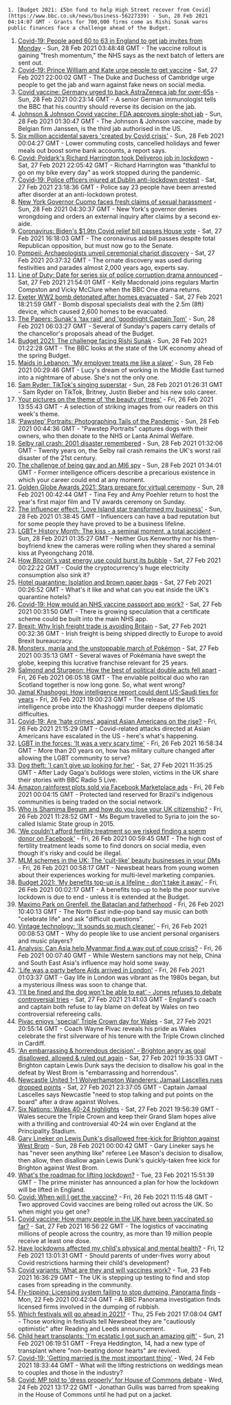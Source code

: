 
    1. [Budget 2021: £5bn fund to help High Street recover from Covid](https://www.bbc.co.uk/news/business-56227339) - Sun, 28 Feb 2021 04:14:07 GMT - Grants for 700,000 firms come as Rishi Sunak warns public finances face a challenge ahead of the Budget.
1. [Covid-19: People aged 60 to 63 in England to get jab invites from Monday](https://www.bbc.co.uk/news/uk-56226020) - Sun, 28 Feb 2021 03:48:48 GMT - The vaccine rollout is gaining "fresh momentum," the NHS says as the next batch of letters are sent out.
1. [Covid-19: Prince William and Kate urge people to get vaccine](https://www.bbc.co.uk/news/uk-56224314) - Sat, 27 Feb 2021 22:00:02 GMT - The Duke and Duchess of Cambridge urge people to get the jab and warn against fake news on social media.
1. [Covid vaccine: Germany urged to back AstraZeneca jab for over-65s](https://www.bbc.co.uk/news/world-europe-56227171) - Sun, 28 Feb 2021 00:23:14 GMT - A senior German immunologist tells the BBC that his country should reverse its decision on the jab.
1. [Johnson & Johnson Covid vaccine: FDA approves single-shot jab](https://www.bbc.co.uk/news/world-us-canada-56226979) - Sun, 28 Feb 2021 01:30:47 GMT - The Johnson & Johnson vaccine, made by Belgian firm Janssen, is the third jab authorised in the US.
1. [Six million accidental savers 'created by Covid crisis'](https://www.bbc.co.uk/news/business-56210579) - Sun, 28 Feb 2021 00:04:27 GMT - Lower commuting costs, cancelled holidays and fewer meals out boost some bank accounts, a report says.
1. [Covid: Poldark's Richard Harrington took Deliveroo job in lockdown](https://www.bbc.co.uk/news/uk-wales-56225148) - Sat, 27 Feb 2021 22:05:42 GMT - Richard Harrington was "thankful to go on my bike every day" as work stopped during the pandemic.
1. [Covid-19: Police officers injured at Dublin anti-lockdown protest](https://www.bbc.co.uk/news/world-europe-56222942) - Sat, 27 Feb 2021 23:18:36 GMT - Police say 23 people have been arrested after disorder at an anti-lockdown protest.
1. [New York Governor Cuomo faces fresh claims of sexual harassment](https://www.bbc.co.uk/news/world-us-canada-56227180) - Sun, 28 Feb 2021 04:30:37 GMT - New York's governor denies wrongdoing and orders an external inquiry after claims by a second ex-aide.
1. [Coronavirus: Biden's $1.9tn Covid relief bill passes House vote](https://www.bbc.co.uk/news/world-us-canada-56221371) - Sat, 27 Feb 2021 16:18:03 GMT - The coronavirus aid bill passes despite total Republican opposition, but must now go to the Senate.
1. [Pompeii: Archaeologists unveil ceremonial chariot discovery](https://www.bbc.co.uk/news/world-europe-56222992) - Sat, 27 Feb 2021 20:37:32 GMT - The ornate discovery was used during festivities and parades almost 2,000 years ago, experts say.
1. [Line of Duty: Date for series six of police corruption drama announced](https://www.bbc.co.uk/news/entertainment-arts-56213662) - Sat, 27 Feb 2021 21:54:01 GMT - Kelly Macdonald joins regulars Martin Compston and Vicky McClure when the BBC One drama returns.
1. [Exeter WW2 bomb detonated after homes evacuated](https://www.bbc.co.uk/news/uk-england-devon-56221697) - Sat, 27 Feb 2021 18:21:59 GMT - Bomb disposal specialists deal with the 2.5m (8ft) device, which caused 2,600 homes to be evacuated.
1. [The Papers: Sunak's 'tax raid' and 'goodnight Captain Tom'](https://www.bbc.co.uk/news/blogs-the-papers-56227009) - Sun, 28 Feb 2021 06:03:27 GMT - Several of Sunday's papers carry details of the chancellor's proposals ahead of the Budget.
1. [Budget 2021: The challenge facing Rishi Sunak](https://www.bbc.co.uk/news/business-56112755) - Sun, 28 Feb 2021 01:22:28 GMT - The BBC looks at the state of the UK economy ahead of the spring Budget.
1. [Maids in Lebanon: 'My employer treats me like a slave'](https://www.bbc.co.uk/news/world-middle-east-56202987) - Sun, 28 Feb 2021 00:29:46 GMT - Lucy's dream of working in the Middle East turned into a nightmare of abuse. She's not the only one.
1. [Sam Ryder: TikTok's singing superstar](https://www.bbc.co.uk/news/newsbeat-56212555) - Sun, 28 Feb 2021 01:26:31 GMT - Sam Ryder on TikTok, Britney, Justin Bieber and his new solo career.
1. [Your pictures on the theme of 'the beauty of trees'](https://www.bbc.co.uk/news/in-pictures-56211135) - Fri, 26 Feb 2021 13:55:43 GMT - A selection of striking images from our readers on this week's theme.
1. [‘Pawstep’ Portraits: Photographing Tails of the Pandemic](https://www.bbc.co.uk/news/uk-england-london-56200547) - Sun, 28 Feb 2021 00:44:36 GMT - "Pawstep Portraits" captures dogs with their owners, who then donate to the NHS or Lanta Animal Welfare.
1. [Selby rail crash: 2001 disaster remembered](https://www.bbc.co.uk/news/uk-england-york-north-yorkshire-56085631) - Sun, 28 Feb 2021 01:32:06 GMT - Twenty years on, the Selby rail crash remains the UK's worst rail disaster of the 21st century.
1. [The challenge of being gay and an MI6 spy](https://www.bbc.co.uk/news/uk-56211665) - Sun, 28 Feb 2021 01:34:01 GMT - Former intelligence officers describe a precarious existence in which your career could end at any moment.
1. [Golden Globe Awards 2021: Stars prepare for virtual ceremony](https://www.bbc.co.uk/news/entertainment-arts-56160807) - Sun, 28 Feb 2021 00:42:44 GMT - Tina Fey and Amy Poehler return to host the year's first major film and TV awards ceremony on Sunday.
1. [The influencer effect: 'Love Island star transformed my business'](https://www.bbc.co.uk/news/technology-56209250) - Sun, 28 Feb 2021 01:38:45 GMT - Influencers can have a bad reputation but for some people they have proved to be a business lifeline.
1. [LGBT+ History Month: The kiss - a seminal moment, a total accident](https://www.bbc.co.uk/sport/winter-sports/56168548) - Sun, 28 Feb 2021 01:35:27 GMT - Neither Gus Kenworthy nor his then-boyfriend knew the cameras were rolling when they shared a seminal kiss at Pyeongchang 2018.
1. [How Bitcoin's vast energy use could burst its bubble](https://www.bbc.co.uk/news/science-environment-56215787) - Sat, 27 Feb 2021 00:22:22 GMT - Could the cryptocurrency's huge electricity consumption also sink it?
1. [Hotel quarantine: Isolation and brown paper bags](https://www.bbc.co.uk/news/uk-56212665) - Sat, 27 Feb 2021 00:26:52 GMT - What's it like and what can you eat inside the UK's quarantine hotels?
1. [Covid-19: How would an NHS vaccine passport app work?](https://www.bbc.co.uk/news/technology-56198552) - Sat, 27 Feb 2021 00:31:50 GMT - There is growing speculation that a certificate scheme could be built into the main NHS app.
1. [Brexit: Why Irish freight trade is avoiding Britain](https://www.bbc.co.uk/news/56201463) - Sat, 27 Feb 2021 00:32:36 GMT - Irish freight is being shipped directly to Europe to avoid Brexit bureaucracy.
1. [Monsters, mania and the unstoppable march of Pokémon](https://www.bbc.co.uk/news/world-asia-56178987) - Sat, 27 Feb 2021 00:35:13 GMT - Several waves of Pokémania have swept the globe, keeping this lucrative franchise relevant for 25 years.
1. [Salmond and Sturgeon: How the best of political double acts fell apart](https://www.bbc.co.uk/news/uk-scotland-56166753) - Fri, 26 Feb 2021 06:05:18 GMT - The enviable political duo who ran Scotland together is now long gone. So, what went wrong?
1. [Jamal Khashoggi: How intelligence report could dent US-Saudi ties for years](https://www.bbc.co.uk/news/world-us-canada-56206325) - Fri, 26 Feb 2021 19:00:23 GMT - The release of the US intelligence probe into the Khashoggi murder deepens diplomatic difficulties.
1. [Covid-19: Are 'hate crimes' against Asian Americans on the rise?](https://www.bbc.co.uk/news/world-us-canada-56218684) - Fri, 26 Feb 2021 21:15:29 GMT - Covid-related attacks directed at Asian Americans have escalated in the US - here's what's happening.
1. [LGBT in the forces: 'It was a very scary time'](https://www.bbc.co.uk/news/uk-england-devon-56187485) - Fri, 26 Feb 2021 16:58:34 GMT - More than 20 years on, how has military culture changed after allowing the LGBT community to serve?
1. [Dog theft: 'I can't give up looking for her'](https://www.bbc.co.uk/news/uk-56214506) - Sat, 27 Feb 2021 11:35:25 GMT - After Lady Gaga's bulldogs were stolen, victims in the UK share their stories with BBC Radio 5 Live.
1. [Amazon rainforest plots sold via Facebook Marketplace ads](https://www.bbc.co.uk/news/technology-56168844) - Fri, 26 Feb 2021 00:04:15 GMT - Protected land reserved for Brazil's indigenous communities is being traded on the social network.
1. [Who is Shamima Begum and how do you lose your UK citizenship?](https://www.bbc.co.uk/news/explainers-53428191) - Fri, 26 Feb 2021 11:28:52 GMT - Ms Begum travelled to Syria to join the so-called Islamic State group in 2015.
1. ['We couldn’t afford fertility treatment so we risked finding a sperm donor on Facebook'](https://www.bbc.co.uk/news/stories-56182987) - Fri, 26 Feb 2021 00:59:45 GMT - The high cost of fertility treatment leads some to find donors on social media, even though it's risky and could be illegal.
1. [MLM schemes in the UK: The 'cult-like' beauty businesses in your DMs](https://www.bbc.co.uk/news/newsbeat-55145586) - Fri, 26 Feb 2021 00:58:17 GMT - Newsbeat hears from young women about their experiences working for multi-level marketing companies.
1. [Budget 2021: 'My benefits top-up is a lifeline - don't take it away'](https://www.bbc.co.uk/news/business-55990041) - Fri, 26 Feb 2021 00:02:17 GMT - A benefits top-up to help the poor survive lockdown is due to end - unless it is extended at the Budget.
1. [Maximo Park on Grenfell, the Bataclan and fatherhood](https://www.bbc.co.uk/news/entertainment-arts-56199486) - Fri, 26 Feb 2021 10:40:13 GMT - The North East indie-pop band say music can both "celebrate life" and ask "difficult questions".
1. [Vintage technology: 'It sounds so much cleaner'](https://www.bbc.co.uk/news/business-55808632) - Fri, 26 Feb 2021 00:08:53 GMT - Why do people like to use ancient personal organisers and music players?
1. [Analysis: Can Asia help Myanmar find a way out of coup crisis?](https://www.bbc.co.uk/news/world-asia-56192105) - Fri, 26 Feb 2021 00:07:40 GMT - While Western sanctions may not help, China and South East Asia's influence may hold some sway.
1. ['Life was a party before Aids arrived in London'](https://www.bbc.co.uk/news/uk-england-london-55983269) - Fri, 26 Feb 2021 01:03:37 GMT - Gay life in London was vibrant as the 1980s began, but a mysterious illness was soon to change that.
1. ['I'll be fined and the dog won't be able to eat' - Jones refuses to debate controversial tries](https://www.bbc.co.uk/sport/rugby-union/56226624) - Sat, 27 Feb 2021 21:41:03 GMT - England's coach and captain both refuse to lay blame on defeat by Wales on two controversial refereeing calls.
1. [Pivac enjoys 'special' Triple Crown day for Wales](https://www.bbc.co.uk/sport/rugby-union/56224482) - Sat, 27 Feb 2021 20:55:14 GMT - Coach Wayne Pivac reveals his pride as Wales celebrate the first silverware of his tenure with the Triple Crown clinched in Cardiff.
1. ['An embarrassing & horrendous decision' - Brighton angry as goal disallowed, allowed & ruled out again](https://www.bbc.co.uk/sport/football/56224827) - Sat, 27 Feb 2021 19:35:33 GMT - Brighton captain Lewis Dunk says the decision to disallow his goal in the defeat by West Brom is "embarrassing and horrendous".
1. [Newcastle United 1-1 Wolverhampton Wanderers: Jamaal Lascelles rues dropped points](https://www.bbc.co.uk/sport/football/56135048) - Sat, 27 Feb 2021 23:37:05 GMT - Captain Jamaal Lascelles says Newcastle "need to stop talking and put points on the board" after a draw against Wolves.
1. [Six Nations: Wales 40-24 highlights](https://www.bbc.co.uk/sport/av/rugby-union/56226561) - Sat, 27 Feb 2021 19:56:39 GMT - Wales secure the Triple Crown and keep their Grand Slam hopes alive with a thrilling and controversial 40-24 win over England at the Principality Stadium.
1. [Gary Lineker on Lewis Dunk's disallowed free-kick for Brighton against West Brom](https://www.bbc.co.uk/sport/av/football/56224967) - Sun, 28 Feb 2021 00:00:42 GMT - Gary Lineker says he has "never seen anything like" referee Lee Mason's decision to disallow, then allow, then disallow again Lewis Dunk's quickly-taken free kick for Brighton against West Brom.
1. [What's the roadmap for lifting lockdown?](https://www.bbc.co.uk/news/explainers-52530518) - Tue, 23 Feb 2021 15:51:39 GMT - The prime minister has announced a plan for how the lockdown will be lifted in England.
1. [Covid: When will I get the vaccine?](https://www.bbc.co.uk/news/health-55045639) - Fri, 26 Feb 2021 11:15:48 GMT - Two approved Covid vaccines are being rolled out across the UK. So when might you get one?
1. [Covid vaccine: How many people in the UK have been vaccinated so far?](https://www.bbc.co.uk/news/health-55274833) - Sat, 27 Feb 2021 16:56:22 GMT - The logistics of vaccinating millions of people across the country, as more than 19 million people receive at least one dose.
1. [Have lockdowns affected my child's physical and mental health?](https://www.bbc.co.uk/news/explainers-55936928) - Fri, 12 Feb 2021 13:01:31 GMT - Should parents of under-fives worry about Covid restrictions harming their child's development?
1. [Covid variants: What are they and will vaccines work?](https://www.bbc.co.uk/news/health-55659820) - Tue, 23 Feb 2021 16:36:29 GMT - The UK is stepping up testing to find and stop cases from spreading in the community.
1. [Fly-tipping: Licensing system failing to stop dumping, Panorama finds](https://www.bbc.co.uk/news/uk-56128314) - Mon, 22 Feb 2021 00:42:04 GMT - A BBC Panorama investigation finds licensed firms involved in the dumping of rubbish.
1. [Which festivals will go ahead in 2021?](https://www.bbc.co.uk/news/newsbeat-56199403) - Thu, 25 Feb 2021 17:08:04 GMT - Those working in festivals tell Newsbeat they are "cautiously optimistic" after Reading and Leeds announcement.
1. [Child heart transplants: 'I'm ecstatic I got such an amazing gift'](https://www.bbc.co.uk/news/health-56138848) - Sun, 21 Feb 2021 06:19:51 GMT - Freya Heddington, 14, had a new type of transplant where "non-beating donor hearts" are revived.
1. [Covid-19: 'Getting married is the most important thing'](https://www.bbc.co.uk/news/uk-england-suffolk-56181653) - Wed, 24 Feb 2021 18:33:44 GMT - What will the lifting restrictions on weddings mean to couples and those in the industry?
1. [Covid: MP told to 'dress properly' for House of Commons debate](https://www.bbc.co.uk/news/uk-56180675) - Wed, 24 Feb 2021 13:17:22 GMT - Jonathan Gullis was barred from speaking in the House of Commons until he had put on a jacket.

